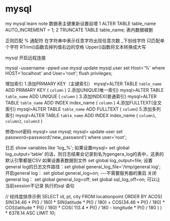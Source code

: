 # mysql
my mysql learn note
数据表主键重新设置自增
1
ALTER TABLE table_name AUTO_INCREMENT = 1;
2
TRUNCATE TABLE table_name;  表内数据被删

正则匹配
% 通配符 在字符串中表示任意字符出现任意次数
_下划线字符 只匹配单个字符
RTrim()函数去掉列值右边的空格
Upper()函数将文本转换成大写


mysql 开启远程连接
 
mysql -uusername -ppwd
use mysql 
update mysql.user set Host='%' where HOST='localhost' and User='root';
flush privileges;

增加索引
1.添加PRIMARY KEY（主键索引） 
mysql>ALTER TABLE `table_name` ADD PRIMARY KEY ( `column` ) 
2.添加UNIQUE(唯一索引) 
mysql>ALTER TABLE `table_name` ADD UNIQUE ( `column` ) 
3.添加INDEX(普通索引) 
mysql>ALTER TABLE `table_name` ADD INDEX index_name ( `column` ) 
4.添加FULLTEXT(全文索引) 
mysql>ALTER TABLE `table_name` ADD FULLTEXT ( `column`) 
5.添加多列索引 
mysql>ALTER TABLE `table_name` ADD INDEX index_name ( `column1`, `column2`, `column3` )

修改root密码
mysql> use mysql; 
mysql> update user set password=password('new_password') where user='root'; 

日志
show variables like 'log_%';
如果设置mysql> set global log_output='table'  的话，则日志结果会记录到名为gengera_log的表中，这表的默认引擎都是CSV
如果设置表数据到文件  set global log_output=file;
设置general log的日志文件路径：set global general_log_file='/tmp/general.log';
开启general log： set global general_log=on;    ---不需要服务器的重启
关闭general log： set global general_log=off;
 set  global sql_log_off=on; 可以让 当前session不记录 执行的sql 语句

// 经纬度排序示例
SELECT
    id,
    pt,
    city
FROM
    locationpoint
ORDER BY
    ACOS(
        SIN(34.46 * PI() / 180) * SIN(latitude * PI() / 180) + COS(34.46 * PI() / 180) * COS(latitude * PI() / 180) * COS(
            113.4 * PI() / 180 - longitude * PI() / 180
        )
    ) * 6378.14 ASC
LIMIT 10;